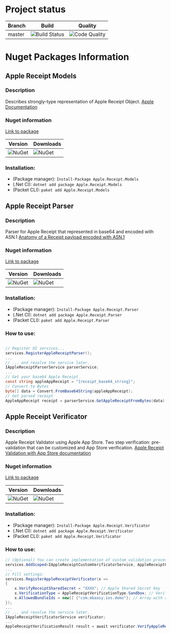 # Project status
| Branch | Build        | Quality |
| ------------- | ------------- | ------------- |
| master | ![Build Status](https://github.com/shoshins/apple-receipt/workflows/Nuget%20Package%20Deploy/badge.svg)      | ![Code Quality](https://sonarcloud.io/api/project_badges/measure?project=apple-receipt-parser&metric=alert_status) |

# Nuget Packages Information

## Apple Receipt Models

### Description
Describes strongly-type representation of Apple Receipt Object.
[Apple Documentation](https://developer.apple.com/library/archive/releasenotes/General/ValidateAppStoreReceipt/Chapters/ReceiptFields.html)

### Nuget information
[Link to package](https://www.nuget.org/packages/Apple.Receipt.Models/)

| Version | Downloads |
| ------------- | ------------- |
| ![NuGet](https://img.shields.io/nuget/v/Apple.Receipt.Models.svg) | ![NuGet](https://img.shields.io/nuget/dt/Apple.Receipt.Models.svg) |

### Installation:
* (Package manager): ```Install-Package Apple.Receipt.Models```
* (.Net CI): ```dotnet add package Apple.Receipt.Models```
* (Packet CLI): ```paket add Apple.Receipt.Models```

## Apple Receipt Parser

### Description
Parser for Apple Receipt that represented in base64 and encoded with ASN.1
[Anatomy of a Receipt payload encoded with ASN.1](https://www.objc.io/issues/17-security/receipt-validation/)

### Nuget information
[Link to package](https://www.nuget.org/packages/Apple.Receipt.Parser/)

| Version | Downloads |
| ------------- | ------------- |
| ![NuGet](https://img.shields.io/nuget/v/Apple.Receipt.Parser.svg) | ![NuGet](https://img.shields.io/nuget/dt/Apple.Receipt.Parser.svg) |

### Installation:
* (Package manager): ```Install-Package Apple.Receipt.Parser```
* (.Net CI): ```dotnet add package Apple.Receipt.Parser```
* (Packet CLI): ```paket add Apple.Receipt.Parser```

### How to use:
```cs

// Register DI services...
services.RegisterAppleReceiptParser();
...
// ... and resolve the service later.
IAppleReceiptParserService parserService;
...
// Get your base64 Apple Receipt
const string appleAppReceipt = "{receipt_base64_string}";
// Convert to Bytes
byte[] data = Convert.FromBase64String(appleAppReceipt);
// Get parsed receipt
AppleAppReceipt receipt = parserService.GetAppleReceiptFromBytes(data);
```

## Apple Receipt Verificator

### Description
Apple Receipt Validator using Apple App Store.
Two step verification: pre-validation that can be customized and App Store verification.
[Apple Receipt Validation with App Store documentation](https://developer.apple.com/library/archive/releasenotes/General/ValidateAppStoreReceipt/Chapters/ValidateRemotely.html)

### Nuget information
[Link to package](https://www.nuget.org/packages/Apple.Receipt.Verificator/)

| Version | Downloads |
| ------------- | ------------- |
| ![NuGet](https://img.shields.io/nuget/v/Apple.Receipt.Verificator.svg) | ![NuGet](https://img.shields.io/nuget/dt/Apple.Receipt.Verificator.svg) |

### Installation:
* (Package manager): ```Install-Package Apple.Receipt.Verificator```
* (.Net CI): ```dotnet add package Apple.Receipt.Verificator ```
* (Packet CLI): ```paket add Apple.Receipt.Verificator```

### How to use:
```cs
// (Optional) You can create implementation of custom validation process:
services.AddScoped<IAppleReceiptCustomVerificatorService, AppleReceiptCustomVerificatorService>();
...
// Fill settings:
services.RegisterAppleReceiptVerificator(x =>
{
    x.VerifyReceiptSharedSecret = "XXXX"; // Apple Shared Secret Key
    x.VerificationType = AppleReceiptVerificationType.Sandbox; // Verification Type: Sandbox / Production
    x.AllowedBundleIds = new[] {"com.mbaasy.ios.demo"}; // Array with allowed bundle ids
});
...
// ... and resolve the service later.
IAppleReceiptVerificatorService verificator;
...
AppleReceiptVerificationResult result = await verificator.VerifyAppleReceiptAsync(appleAppReceipt);
```
